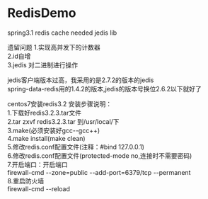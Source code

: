 # RedisDemo
spring3.1 redis cache
needed jedis lib

遗留问题
1.实现高并发下的计数器<br>
2.id自增<br>
3.jedis 对二进制进行操作<br>

jedis客户端版本过高，我采用的是2.7.2的版本的jedis<br>
spring-data-redis用的1.4.2的版本,jedis的版本号换位2.6.2以下就好了<br>


centos7安装redis3.2 安装步骤说明：<br>
1.下载好redis3.2.3.tar文件<br>
2.tar zxvf redis3.2.3.tar 到/usr/local/下<br>
3.make(必须安装好gcc--gcc++)<br>
4.make install(make clean)<br>
5.修改redis.conf配置文件(注释：#bind 127.0.0.1)<br>
6.修改redis.conf配置文件(protected-mode no,连接时不需要密码)<br>
7.开启端口：开启端口<br>
firewall-cmd --zone=public --add-port=6379/tcp --permanent<br>
8.重启防火墙<br>
firewall-cmd --reload<br>
